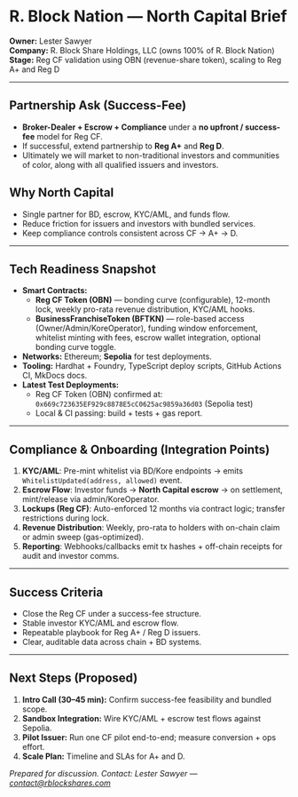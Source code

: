 # R. Block Nation — North Capital Brief

**Owner:** Lester Sawyer  
**Company:** R. Block Share Holdings, LLC (owns 100% of R. Block Nation)  
**Stage:** Reg CF validation using OBN (revenue-share token), scaling to Reg A+ and Reg D

---

## Partnership Ask (Success-Fee)
- **Broker-Dealer + Escrow + Compliance** under a **no upfront / success-fee** model for Reg CF.
- If successful, extend partnership to **Reg A+** and **Reg D**.
- Ultimately we will market to non-traditional investors and communities of color, along with all qualified issuers and investors.

## Why North Capital
- Single partner for BD, escrow, KYC/AML, and funds flow.
- Reduce friction for issuers and investors with bundled services.
- Keep compliance controls consistent across CF → A+ → D.

---

## Tech Readiness Snapshot
- **Smart Contracts:**  
  - **Reg CF Token (OBN)** — bonding curve (configurable), 12-month lock, weekly pro-rata revenue distribution, KYC/AML hooks.  
  - **BusinessFranchiseToken (BFTKN)** — role-based access (Owner/Admin/KoreOperator), funding window enforcement, whitelist minting with fees, escrow wallet integration, optional bonding curve toggle.  
- **Networks:** Ethereum; **Sepolia** for test deployments.  
- **Tooling:** Hardhat + Foundry, TypeScript deploy scripts, GitHub Actions CI, MkDocs docs.  
- **Latest Test Deployments:**  
  - Reg CF Token (OBN) confirmed at: `0x669c723635EF929c8878E5cC0625ac9859a36d03` (Sepolia test)  
  - Local & CI passing: build + tests + gas report.

---

## Compliance & Onboarding (Integration Points)
1. **KYC/AML**: Pre-mint whitelist via BD/Kore endpoints → emits `WhitelistUpdated(address, allowed)` event.  
2. **Escrow Flow**: Investor funds → **North Capital escrow** → on settlement, mint/release via admin/KoreOperator.  
3. **Lockups (Reg CF)**: Auto-enforced 12 months via contract logic; transfer restrictions during lock.  
4. **Revenue Distribution**: Weekly, pro-rata to holders with on-chain claim or admin sweep (gas-optimized).  
5. **Reporting**: Webhooks/callbacks emit tx hashes + off-chain receipts for audit and investor comms.

---

## Success Criteria
- Close the Reg CF under a success-fee structure.
- Stable investor KYC/AML and escrow flow.
- Repeatable playbook for Reg A+ / Reg D issuers.
- Clear, auditable data across chain + BD systems.

---

## Next Steps (Proposed)
1. **Intro Call (30–45 min):** Confirm success-fee feasibility and bundled scope.  
2. **Sandbox Integration:** Wire KYC/AML + escrow test flows against Sepolia.  
3. **Pilot Issuer:** Run one CF pilot end-to-end; measure conversion + ops effort.  
4. **Scale Plan:** Timeline and SLAs for A+ and D.

*Prepared for discussion. Contact: Lester Sawyer — contact@rblockshares.com*

